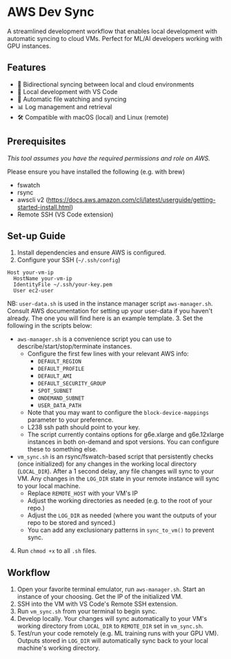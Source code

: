 # AWS Dev Sync

A streamlined development workflow that enables local development with automatic syncing to cloud VMs. Perfect for ML/AI developers working with GPU instances. 

## Features

- 🔄 Bidirectional syncing between local and cloud environments
- 📝 Local development with VS Code
- 🚀 Automatic file watching and syncing
- 📊 Log management and retrieval
- 🛠️ Compatible with macOS (local) and Linux (remote)

## Prerequisites

*This tool assumes you have the required permissions and role on AWS.*

Please ensure you have installed the following (e.g. with brew)
- fswatch
- rsync
- awscli v2 (https://docs.aws.amazon.com/cli/latest/userguide/getting-started-install.html)
- Remote SSH (VS Code extension)

## Set-up Guide

1. Install dependencies and ensure AWS is configured.
2. Configure your SSH (`~/.ssh/config`)
```
Host your-vm-ip
  HostName your-vm-ip
  IdentityFile ~/.ssh/your-key.pem
  User ec2-user
```
NB: `user-data.sh` is used in the instance manager script `aws-manager.sh`. Consult AWS documentation for setting up your user-data if you haven't already. The one you will find here is an example template.
3. Set the following in the scripts below:
- `aws-manager.sh` is a convenience script you can use to describe/start/stop/terminate instances.
    - Configure the first few lines with your relevant AWS info:
        - `DEFAULT_REGION`
        - `DEFAULT_PROFILE`
        - `DEFAULT_AMI`
        - `DEFAULT_SECURITY_GROUP`
        - `SPOT_SUBNET`
        - `ONDEMAND_SUBNET`
        - `USER_DATA_PATH`
    - Note that you may want to configure the `block-device-mappings` parameter to your preference.
    - L238 ssh path should point to your key.
    - The script currently contains options for g6e.xlarge and g6e.12xlarge instances in both on-demand and spot versions. You can configure these to something else.
- `vm_sync.sh` is an rsync/fswatch-based script that persistently checks (once initialized) for any changes in the working local directory (`LOCAL_DIR`). After a 1 second delay, any file changes will sync to your VM. Any changes in the `LOG_DIR` state in your remote instance will sync to your local machine.
    - Replace `REMOTE_HOST` with your VM's IP
    - Adjust the working directories as needed (e.g. to the root of your repo.)
    - Adjust the `LOG_DIR` as needed (where you want the outputs of your repo to be stored and synced.)
    - You can add any exclusionary patterns in `sync_to_vm()` to prevent sync.
4. Run `chmod +x` to all `.sh` files.

## Workflow

1. Open your favorite terminal emulator, run `aws-manager.sh`. Start an instance of your choosing. Get the IP of the initialized VM.
2. SSH into the VM with VS Code's Remote SSH extension.
3. Run `vm_sync.sh` from your terminal to begin sync.
4. Develop locally. Your changes will sync automatically to your VM's working directory from `LOCAL_DIR` to `REMOTE_DIR` set in `vm_sync.sh`.
5. Test/run your code remotely (e.g. ML training runs with your GPU VM). Outputs stored in `LOG_DIR` will automatically sync back to your local machine's working directory.
